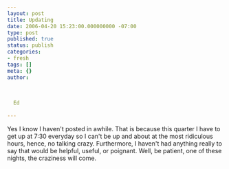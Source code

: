 ```yaml
---
layout: post
title: Updating
date: 2006-04-20 15:23:00.000000000 -07:00
type: post
published: true
status: publish
categories:
- fresh
tags: []
meta: {}
author:
  
  
  
  Ed
  
---
```

<p>Yes I know I haven't posted in awhile.  That is because this quarter I have to get up at 7:30 everyday so I can't be up and about at the most ridiculous hours, hence, no talking crazy.  Furthermore, I haven't had anything really to say that would be helpful, useful, or poignant.  Well, be patient, one of these nights, the craziness will come.</p>
